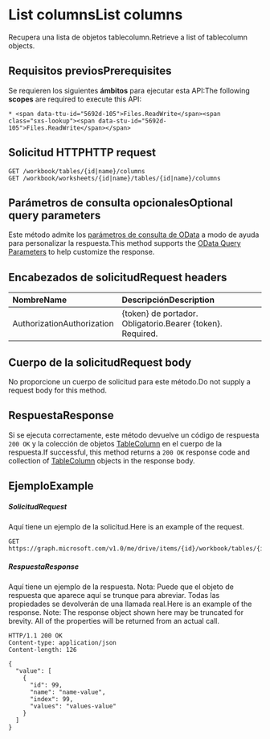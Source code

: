 # <a name="list-columns"></a><span data-ttu-id="5692d-101">List columns</span><span class="sxs-lookup"><span data-stu-id="5692d-101">List columns</span></span>

<span data-ttu-id="5692d-102">Recupera una lista de objetos tablecolumn.</span><span class="sxs-lookup"><span data-stu-id="5692d-102">Retrieve a list of tablecolumn objects.</span></span>
## <a name="prerequisites"></a><span data-ttu-id="5692d-103">Requisitos previos</span><span class="sxs-lookup"><span data-stu-id="5692d-103">Prerequisites</span></span>
<span data-ttu-id="5692d-104">Se requieren los siguientes **ámbitos** para ejecutar esta API:</span><span class="sxs-lookup"><span data-stu-id="5692d-104">The following **scopes** are required to execute this API:</span></span> 

    * <span data-ttu-id="5692d-105">Files.ReadWrite</span><span class="sxs-lookup"><span data-stu-id="5692d-105">Files.ReadWrite</span></span>

## <a name="http-request"></a><span data-ttu-id="5692d-106">Solicitud HTTP</span><span class="sxs-lookup"><span data-stu-id="5692d-106">HTTP request</span></span>
<!-- { "blockType": "ignored" } -->
```http
GET /workbook/tables/{id|name}/columns
GET /workbook/worksheets/{id|name}/tables/{id|name}/columns
```
## <a name="optional-query-parameters"></a><span data-ttu-id="5692d-107">Parámetros de consulta opcionales</span><span class="sxs-lookup"><span data-stu-id="5692d-107">Optional query parameters</span></span>
<span data-ttu-id="5692d-108">Este método admite los [parámetros de consulta de OData](http://developer.microsoft.com/en-us/graph/docs/overview/query_parameters) a modo de ayuda para personalizar la respuesta.</span><span class="sxs-lookup"><span data-stu-id="5692d-108">This method supports the [OData Query Parameters](http://developer.microsoft.com/en-us/graph/docs/overview/query_parameters) to help customize the response.</span></span>

## <a name="request-headers"></a><span data-ttu-id="5692d-109">Encabezados de solicitud</span><span class="sxs-lookup"><span data-stu-id="5692d-109">Request headers</span></span>
| <span data-ttu-id="5692d-110">Nombre</span><span class="sxs-lookup"><span data-stu-id="5692d-110">Name</span></span>      |<span data-ttu-id="5692d-111">Descripción</span><span class="sxs-lookup"><span data-stu-id="5692d-111">Description</span></span>|
|:----------|:----------|
| <span data-ttu-id="5692d-112">Authorization</span><span class="sxs-lookup"><span data-stu-id="5692d-112">Authorization</span></span>  | <span data-ttu-id="5692d-p101">{token} de portador. Obligatorio.</span><span class="sxs-lookup"><span data-stu-id="5692d-p101">Bearer {token}. Required.</span></span> |


## <a name="request-body"></a><span data-ttu-id="5692d-115">Cuerpo de la solicitud</span><span class="sxs-lookup"><span data-stu-id="5692d-115">Request body</span></span>
<span data-ttu-id="5692d-116">No proporcione un cuerpo de solicitud para este método.</span><span class="sxs-lookup"><span data-stu-id="5692d-116">Do not supply a request body for this method.</span></span>

## <a name="response"></a><span data-ttu-id="5692d-117">Respuesta</span><span class="sxs-lookup"><span data-stu-id="5692d-117">Response</span></span>

<span data-ttu-id="5692d-118">Si se ejecuta correctamente, este método devuelve un código de respuesta `200 OK` y la colección de objetos [TableColumn](../resources/tablecolumn.md) en el cuerpo de la respuesta.</span><span class="sxs-lookup"><span data-stu-id="5692d-118">If successful, this method returns a `200 OK` response code and collection of [TableColumn](../resources/tablecolumn.md) objects in the response body.</span></span>
## <a name="example"></a><span data-ttu-id="5692d-119">Ejemplo</span><span class="sxs-lookup"><span data-stu-id="5692d-119">Example</span></span>
##### <a name="request"></a><span data-ttu-id="5692d-120">Solicitud</span><span class="sxs-lookup"><span data-stu-id="5692d-120">Request</span></span>
<span data-ttu-id="5692d-121">Aquí tiene un ejemplo de la solicitud.</span><span class="sxs-lookup"><span data-stu-id="5692d-121">Here is an example of the request.</span></span>
<!-- {
  "blockType": "request",
  "name": "get_columns"
}-->
```http
GET https://graph.microsoft.com/v1.0/me/drive/items/{id}/workbook/tables/{id|name}/columns
```
##### <a name="response"></a><span data-ttu-id="5692d-122">Respuesta</span><span class="sxs-lookup"><span data-stu-id="5692d-122">Response</span></span>
<span data-ttu-id="5692d-p102">Aquí tiene un ejemplo de la respuesta. Nota: Puede que el objeto de respuesta que aparece aquí se trunque para abreviar. Todas las propiedades se devolverán de una llamada real.</span><span class="sxs-lookup"><span data-stu-id="5692d-p102">Here is an example of the response. Note: The response object shown here may be truncated for brevity. All of the properties will be returned from an actual call.</span></span>
<!-- {
  "blockType": "response",
  "truncated": true,
  "@odata.type": "microsoft.graph.tableColumn",
  "isCollection": true
} -->
```http
HTTP/1.1 200 OK
Content-type: application/json
Content-length: 126

{
  "value": [
    {
      "id": 99,
      "name": "name-value",
      "index": 99,
      "values": "values-value"
    }
  ]
}
```

<!-- uuid: 8fcb5dbc-d5aa-4681-8e31-b001d5168d79
2015-10-25 14:57:30 UTC -->
<!-- {
  "type": "#page.annotation",
  "description": "List columns",
  "keywords": "",
  "section": "documentation",
  "tocPath": ""
}-->